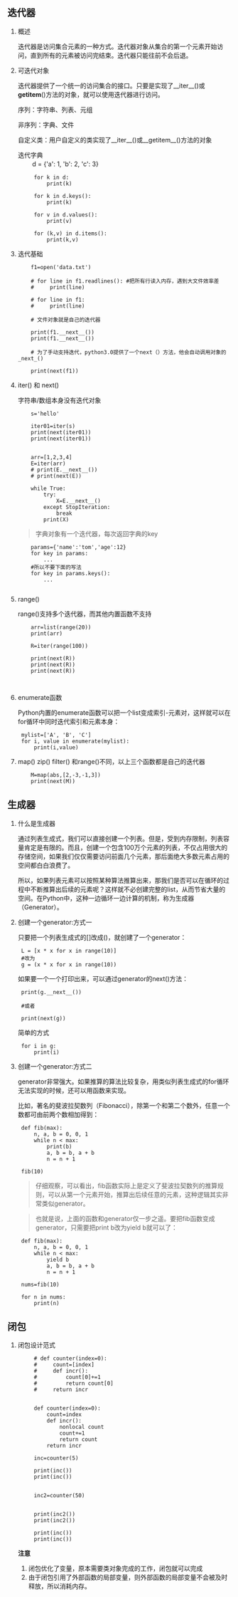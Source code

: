 ## 迭代器
1. 概述

    迭代器是访问集合元素的一种方式。迭代器对象从集合的第一个元素开始访问，直到所有的元素被访问完结束。迭代器只能往前不会后退。

2. 可迭代对象

	迭代器提供了一个统一的访问集合的接口。只要是实现了__iter__()或    __getitem__()方法的对象，就可以使用迭代器进行访问。
    
    序列：字符串、列表、元组
    
    非序列：字典、文件
    
    自定义类：用户自定义的类实现了__iter__()或__getitem__()方法的对象
    
    迭代字典
　　	
　　		d = {'a': 1, 'b': 2, 'c': 3}
			
			for k in d:
			    print(k)
			
			for k in d.keys():
			    print(k)
			
			for v in d.values():
			    print(v)
			
			for (k,v) in d.items():
			    print(k,v)
			    
3. 迭代基础

    ```
        f1=open('data.txt')

        # for line in f1.readlines(): #把所有行读入内存，遇到大文件效率差
        #     print(line)
        
        # for line in f1:
        #     print(line)
        
        # 文件对象就是自己的迭代器
        
        print(f1.__next__())
        print(f1.__next__())
        
        # 为了手动支持迭代，python3.0提供了一个next（）方法，他会自动调用对象的_next_()
        
        print(next(f1))
    ```
    
4. iter() 和 next()

	
    字符串/数组本身没有迭代对象
    
    ```
    	s='hello'

		iter01=iter(s)
		print(next(iter01))
		print(next(iter01))
		
		
        arr=[1,2,3,4]
        E=iter(arr)
        # print(E.__next__())
        # print(next(E))
        
        while True:
            try:
                X=E.__next__()
            except StopIteration:
                break
            print(X) 
    ```
    >字典对象有一个迭代器，每次返回字典的key
    
    ```
        params={'name':'tom','age':12}
        for key in params:
            ...
        #所以不要下面的写法
        for key in params.keys():
            ...
        
    ```
5. range()
    
    range()支持多个迭代器，而其他内置函数不支持
    ```
        arr=list(range(20))
        print(arr)
        
        R=iter(range(100))
        
        print(next(R))
        print(next(R))
        print(next(R))
        
        
    ```
5. enumerate函数

	Python内置的enumerate函数可以把一个list变成索引-元素对，这样就可以在for循环中同时迭代索引和元素本身：
	
		mylist=['A', 'B', 'C']
		for i, value in enumerate(mylist):
		    print(i,value)
    
6. map() zip() filter()
    和range()不同，以上三个函数都是自己的迭代器
    
    ```
        M=map(abs,[2,-3,-1,3])
        print(next(M))
    ```


## 生成器

1. 什么是生成器

	通过列表生成式，我们可以直接创建一个列表。但是，受到内存限制，列表容量肯定是有限的。而且，创建一个包含100万个元素的列表，不仅占用很大的存储空间，如果我们仅仅需要访问前面几个元素，那后面绝大多数元素占用的空间都白白浪费了。

	所以，如果列表元素可以按照某种算法推算出来，那我们是否可以在循环的过程中不断推算出后续的元素呢？这样就不必创建完整的list，从而节省大量的空间。在Python中，这种一边循环一边计算的机制，称为生成器（Generator）。
	
2. 创建一个generator:方式一

	只要把一个列表生成式的[]改成()，就创建了一个generator：
	
		L = [x * x for x in range(10)]
		#改为
		g = (x * x for x in range(10))
		
	如果要一个一个打印出来，可以通过generator的next()方法：
	
		print(g.__next__())
		
		#或者
		
		print(next(g))
		
	简单的方式
		
		for i in g:
    		print(i)
3. 创建一个generator:方式二

	generator非常强大。如果推算的算法比较复杂，用类似列表生成式的for循环无法实现的时候，还可以用函数来实现。

	比如，著名的斐波拉契数列（Fibonacci），除第一个和第二个数外，任意一个数都可由前两个数相加得到：
	
		def fib(max):
		    n, a, b = 0, 0, 1
		    while n < max:
		        print(b)
		        a, b = b, a + b
		        n = n + 1
		
		fib(10)
		
	>仔细观察，可以看出，fib函数实际上是定义了斐波拉契数列的推算规则，可以从第一个元素开始，推算出后续任意的元素，这种逻辑其实非常类似generator。

	>也就是说，上面的函数和generator仅一步之遥。要把fib函数变成generator，只需要把print b改为yield b就可以了：
	
		def fib(max):
		    n, a, b = 0, 0, 1
		    while n < max:
		        yield b
		        a, b = b, a + b
		        n = n + 1
		
		nums=fib(10)
		
		for n in nums:
		    print(n)


## 闭包
1. 闭包设计范式

			# def counter(index=0):
			#     count=[index]
			#     def incr():
			#         count[0]+=1
			#         return count[0]
			#     return incr
			
			
			def counter(index=0):
			    count=index
			    def incr():
			        nonlocal count
			        count+=1
			        return count
			    return incr
			
			inc=counter(5)
			
			print(inc())
			print(inc())
			
			
			inc2=counter(50)
			
			
			print(inc2())
			print(inc2())
			
			print(inc())
			print(inc())

	**注意**
	
	1. 闭包优化了变量，原本需要类对象完成的工作，闭包就可以完成
	2. 由于闭包引用了外部函数的局部变量，则外部函数的局部变量不会被及时释放，所以消耗内存。